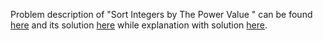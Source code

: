 Problem description of "Sort Integers by The Power Value
" can be found [here](https://leetcode.com/problems/sort-integers-by-the-power-value/description/) and its solution [here](https://github.com/aurimas13/Solutions-To-Problems/blob/main/LeetCode/Python%20Solutions/Sort%20Integers%20by%20The%20Power%20Value/sort.py)
while explanation with solution [here](https://leetcode.com/problems/sort-integers-by-the-power-value/solutions/3200070/python-solution/).